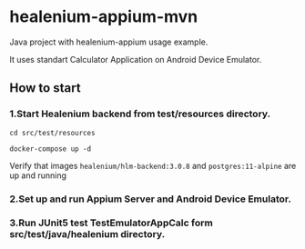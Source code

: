 # healenium-appium-mvn
Java project with healenium-appium usage example.

It uses standart Calculator Application on Android Device Emulator.

## How to start
### 1.Start Healenium backend from test/resources directory.

```cd src/test/resources```

```docker-compose up -d```

Verify that images ```healenium/hlm-backend:3.0.8``` and ```postgres:11-alpine``` are up and running

### 2.Set up and run Appium Server and Android Device Emulator.

### 3.Run JUnit5 test TestEmulatorAppCalc form src/test/java/healenium directory.
